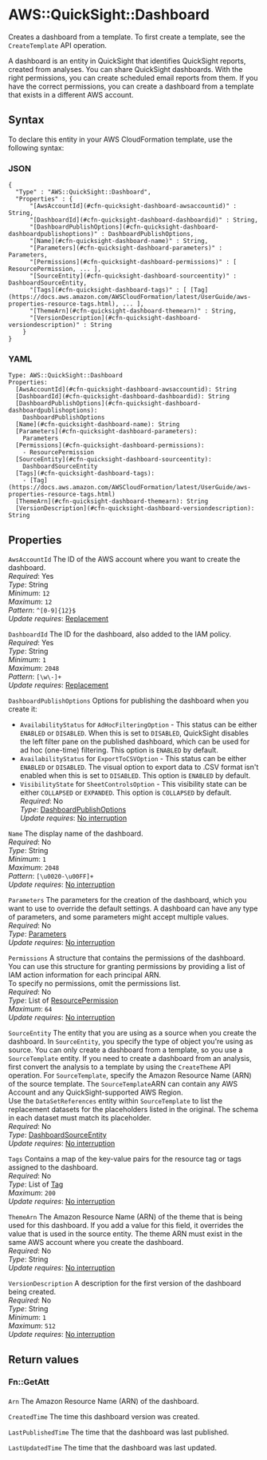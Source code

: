 # AWS::QuickSight::Dashboard<a name="aws-resource-quicksight-dashboard"></a>

Creates a dashboard from a template\. To first create a template, see the ` CreateTemplate` API operation\.

A dashboard is an entity in QuickSight that identifies QuickSight reports, created from analyses\. You can share QuickSight dashboards\. With the right permissions, you can create scheduled email reports from them\. If you have the correct permissions, you can create a dashboard from a template that exists in a different AWS account\.

## Syntax<a name="aws-resource-quicksight-dashboard-syntax"></a>

To declare this entity in your AWS CloudFormation template, use the following syntax:

### JSON<a name="aws-resource-quicksight-dashboard-syntax.json"></a>

```
{
  "Type" : "AWS::QuickSight::Dashboard",
  "Properties" : {
      "[AwsAccountId](#cfn-quicksight-dashboard-awsaccountid)" : String,
      "[DashboardId](#cfn-quicksight-dashboard-dashboardid)" : String,
      "[DashboardPublishOptions](#cfn-quicksight-dashboard-dashboardpublishoptions)" : DashboardPublishOptions,
      "[Name](#cfn-quicksight-dashboard-name)" : String,
      "[Parameters](#cfn-quicksight-dashboard-parameters)" : Parameters,
      "[Permissions](#cfn-quicksight-dashboard-permissions)" : [ ResourcePermission, ... ],
      "[SourceEntity](#cfn-quicksight-dashboard-sourceentity)" : DashboardSourceEntity,
      "[Tags](#cfn-quicksight-dashboard-tags)" : [ [Tag](https://docs.aws.amazon.com/AWSCloudFormation/latest/UserGuide/aws-properties-resource-tags.html), ... ],
      "[ThemeArn](#cfn-quicksight-dashboard-themearn)" : String,
      "[VersionDescription](#cfn-quicksight-dashboard-versiondescription)" : String
    }
}
```

### YAML<a name="aws-resource-quicksight-dashboard-syntax.yaml"></a>

```
Type: AWS::QuickSight::Dashboard
Properties: 
  [AwsAccountId](#cfn-quicksight-dashboard-awsaccountid): String
  [DashboardId](#cfn-quicksight-dashboard-dashboardid): String
  [DashboardPublishOptions](#cfn-quicksight-dashboard-dashboardpublishoptions): 
    DashboardPublishOptions
  [Name](#cfn-quicksight-dashboard-name): String
  [Parameters](#cfn-quicksight-dashboard-parameters): 
    Parameters
  [Permissions](#cfn-quicksight-dashboard-permissions): 
    - ResourcePermission
  [SourceEntity](#cfn-quicksight-dashboard-sourceentity): 
    DashboardSourceEntity
  [Tags](#cfn-quicksight-dashboard-tags): 
    - [Tag](https://docs.aws.amazon.com/AWSCloudFormation/latest/UserGuide/aws-properties-resource-tags.html)
  [ThemeArn](#cfn-quicksight-dashboard-themearn): String
  [VersionDescription](#cfn-quicksight-dashboard-versiondescription): String
```

## Properties<a name="aws-resource-quicksight-dashboard-properties"></a>

`AwsAccountId`  <a name="cfn-quicksight-dashboard-awsaccountid"></a>
The ID of the AWS account where you want to create the dashboard\.  
*Required*: Yes  
*Type*: String  
*Minimum*: `12`  
*Maximum*: `12`  
*Pattern*: `^[0-9]{12}$`  
*Update requires*: [Replacement](https://docs.aws.amazon.com/AWSCloudFormation/latest/UserGuide/using-cfn-updating-stacks-update-behaviors.html#update-replacement)

`DashboardId`  <a name="cfn-quicksight-dashboard-dashboardid"></a>
The ID for the dashboard, also added to the IAM policy\.  
*Required*: Yes  
*Type*: String  
*Minimum*: `1`  
*Maximum*: `2048`  
*Pattern*: `[\w\-]+`  
*Update requires*: [Replacement](https://docs.aws.amazon.com/AWSCloudFormation/latest/UserGuide/using-cfn-updating-stacks-update-behaviors.html#update-replacement)

`DashboardPublishOptions`  <a name="cfn-quicksight-dashboard-dashboardpublishoptions"></a>
Options for publishing the dashboard when you create it:  
+  `AvailabilityStatus` for `AdHocFilteringOption` \- This status can be either `ENABLED` or `DISABLED`\. When this is set to `DISABLED`, QuickSight disables the left filter pane on the published dashboard, which can be used for ad hoc \(one\-time\) filtering\. This option is `ENABLED` by default\. 
+  `AvailabilityStatus` for `ExportToCSVOption` \- This status can be either `ENABLED` or `DISABLED`\. The visual option to export data to \.CSV format isn't enabled when this is set to `DISABLED`\. This option is `ENABLED` by default\. 
+  `VisibilityState` for `SheetControlsOption` \- This visibility state can be either `COLLAPSED` or `EXPANDED`\. This option is `COLLAPSED` by default\. 
*Required*: No  
*Type*: [DashboardPublishOptions](aws-properties-quicksight-dashboard-dashboardpublishoptions.md)  
*Update requires*: [No interruption](https://docs.aws.amazon.com/AWSCloudFormation/latest/UserGuide/using-cfn-updating-stacks-update-behaviors.html#update-no-interrupt)

`Name`  <a name="cfn-quicksight-dashboard-name"></a>
The display name of the dashboard\.  
*Required*: No  
*Type*: String  
*Minimum*: `1`  
*Maximum*: `2048`  
*Pattern*: `[\u0020-\u00FF]+`  
*Update requires*: [No interruption](https://docs.aws.amazon.com/AWSCloudFormation/latest/UserGuide/using-cfn-updating-stacks-update-behaviors.html#update-no-interrupt)

`Parameters`  <a name="cfn-quicksight-dashboard-parameters"></a>
The parameters for the creation of the dashboard, which you want to use to override the default settings\. A dashboard can have any type of parameters, and some parameters might accept multiple values\.   
*Required*: No  
*Type*: [Parameters](aws-properties-quicksight-dashboard-parameters.md)  
*Update requires*: [No interruption](https://docs.aws.amazon.com/AWSCloudFormation/latest/UserGuide/using-cfn-updating-stacks-update-behaviors.html#update-no-interrupt)

`Permissions`  <a name="cfn-quicksight-dashboard-permissions"></a>
A structure that contains the permissions of the dashboard\. You can use this structure for granting permissions by providing a list of IAM action information for each principal ARN\.   
To specify no permissions, omit the permissions list\.  
*Required*: No  
*Type*: List of [ResourcePermission](aws-properties-quicksight-dashboard-resourcepermission.md)  
*Maximum*: `64`  
*Update requires*: [No interruption](https://docs.aws.amazon.com/AWSCloudFormation/latest/UserGuide/using-cfn-updating-stacks-update-behaviors.html#update-no-interrupt)

`SourceEntity`  <a name="cfn-quicksight-dashboard-sourceentity"></a>
The entity that you are using as a source when you create the dashboard\. In `SourceEntity`, you specify the type of object you're using as source\. You can only create a dashboard from a template, so you use a `SourceTemplate` entity\. If you need to create a dashboard from an analysis, first convert the analysis to a template by using the `CreateTheme` API operation\. For `SourceTemplate`, specify the Amazon Resource Name \(ARN\) of the source template\. The `SourceTemplate`ARN can contain any AWS Account and any QuickSight\-supported AWS Region\.   
Use the `DataSetReferences` entity within `SourceTemplate` to list the replacement datasets for the placeholders listed in the original\. The schema in each dataset must match its placeholder\.   
*Required*: No  
*Type*: [DashboardSourceEntity](aws-properties-quicksight-dashboard-dashboardsourceentity.md)  
*Update requires*: [No interruption](https://docs.aws.amazon.com/AWSCloudFormation/latest/UserGuide/using-cfn-updating-stacks-update-behaviors.html#update-no-interrupt)

`Tags`  <a name="cfn-quicksight-dashboard-tags"></a>
Contains a map of the key\-value pairs for the resource tag or tags assigned to the dashboard\.  
*Required*: No  
*Type*: List of [Tag](https://docs.aws.amazon.com/AWSCloudFormation/latest/UserGuide/aws-properties-resource-tags.html)  
*Maximum*: `200`  
*Update requires*: [No interruption](https://docs.aws.amazon.com/AWSCloudFormation/latest/UserGuide/using-cfn-updating-stacks-update-behaviors.html#update-no-interrupt)

`ThemeArn`  <a name="cfn-quicksight-dashboard-themearn"></a>
The Amazon Resource Name \(ARN\) of the theme that is being used for this dashboard\. If you add a value for this field, it overrides the value that is used in the source entity\. The theme ARN must exist in the same AWS account where you create the dashboard\.  
*Required*: No  
*Type*: String  
*Update requires*: [No interruption](https://docs.aws.amazon.com/AWSCloudFormation/latest/UserGuide/using-cfn-updating-stacks-update-behaviors.html#update-no-interrupt)

`VersionDescription`  <a name="cfn-quicksight-dashboard-versiondescription"></a>
A description for the first version of the dashboard being created\.  
*Required*: No  
*Type*: String  
*Minimum*: `1`  
*Maximum*: `512`  
*Update requires*: [No interruption](https://docs.aws.amazon.com/AWSCloudFormation/latest/UserGuide/using-cfn-updating-stacks-update-behaviors.html#update-no-interrupt)

## Return values<a name="aws-resource-quicksight-dashboard-return-values"></a>

### Fn::GetAtt<a name="aws-resource-quicksight-dashboard-return-values-fn--getatt"></a>

#### <a name="aws-resource-quicksight-dashboard-return-values-fn--getatt-fn--getatt"></a>

`Arn`  <a name="Arn-fn::getatt"></a>
The Amazon Resource Name \(ARN\) of the dashboard\.

`CreatedTime`  <a name="CreatedTime-fn::getatt"></a>
The time this dashboard version was created\.

`LastPublishedTime`  <a name="LastPublishedTime-fn::getatt"></a>
The time that the dashboard was last published\.

`LastUpdatedTime`  <a name="LastUpdatedTime-fn::getatt"></a>
The time that the dashboard was last updated\.